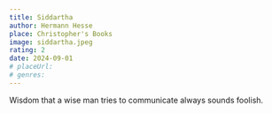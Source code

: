 ```yaml
---
title: Siddartha
author: Hermann Hesse
place: Christopher's Books
image: siddartha.jpeg
rating: 2
date: 2024-09-01
# placeUrl:
# genres:
---
```


Wisdom that a wise man tries to communicate always sounds foolish.
